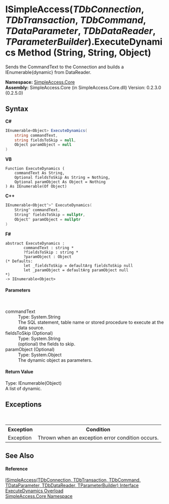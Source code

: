# ISimpleAccess(*TDbConnection*, *TDbTransaction*, *TDbCommand*, *TDataParameter*, *TDbDataReader*, *TParameterBuilder*).ExecuteDynamics Method (String, String, Object)
 

Sends the CommandText to the Connection and builds a IEnumerable{dynamic} from DataReader.

**Namespace:**&nbsp;<a href="a16105b5-9ef0-1333-33d4-5a00c99c3614">SimpleAccess.Core</a><br />**Assembly:**&nbsp;SimpleAccess.Core (in SimpleAccess.Core.dll) Version: 0.2.3.0 (0.2.5.0)

## Syntax

**C#**<br />
``` C#
IEnumerable<Object> ExecuteDynamics(
	string commandText,
	string fieldsToSkip = null,
	Object paramObject = null
)
```

**VB**<br />
``` VB
Function ExecuteDynamics ( 
	commandText As String,
	Optional fieldsToSkip As String = Nothing,
	Optional paramObject As Object = Nothing
) As IEnumerable(Of Object)
```

**C++**<br />
``` C++
IEnumerable<Object^>^ ExecuteDynamics(
	String^ commandText, 
	String^ fieldsToSkip = nullptr, 
	Object^ paramObject = nullptr
)
```

**F#**<br />
``` F#
abstract ExecuteDynamics : 
        commandText : string * 
        ?fieldsToSkip : string * 
        ?paramObject : Object 
(* Defaults:
        let _fieldsToSkip = defaultArg fieldsToSkip null
        let _paramObject = defaultArg paramObject null
*)
-> IEnumerable<Object> 

```


#### Parameters
&nbsp;<dl><dt>commandText</dt><dd>Type: System.String<br />The SQL statement, table name or stored procedure to execute at the data source.</dd><dt>fieldsToSkip (Optional)</dt><dd>Type: System.String<br />(optional) the fields to skip.</dd><dt>paramObject (Optional)</dt><dd>Type: System.Object<br />The dynamic object as parameters.</dd></dl>

#### Return Value
Type: IEnumerable(Object)<br />A list of dynamic.

## Exceptions
&nbsp;<table><tr><th>Exception</th><th>Condition</th></tr><tr><td>Exception</td><td>Thrown when an exception error condition occurs.</td></tr></table>

## See Also


#### Reference
<a href="0a1ff90a-7c2b-18a8-adb6-ac494a3c34b5">ISimpleAccess(TDbConnection, TDbTransaction, TDbCommand, TDataParameter, TDbDataReader, TParameterBuilder) Interface</a><br /><a href="4149ba16-beb7-6632-09c4-13d976574a9c">ExecuteDynamics Overload</a><br /><a href="a16105b5-9ef0-1333-33d4-5a00c99c3614">SimpleAccess.Core Namespace</a><br />